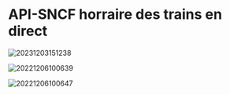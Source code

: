 # API-SNCF horraire des trains en direct

![20231203151238](https://github.com/GuillaumeSere/api-sncf/assets/75996200/00e75c61-71e3-4891-8986-fa0943453156)

![20221206100639](https://user-images.githubusercontent.com/75996200/205868247-85800bcf-eda4-4999-97ff-ff556e1b4ff2.png)

![20221206100647](https://user-images.githubusercontent.com/75996200/205868254-b5b375f4-e33f-4dcf-af9a-9ebd16335c9e.png)

